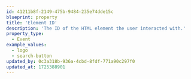 ```yaml
---
id: 41211b8f-2149-475b-9484-235e74dde15c
blueprint: property
title: 'Element ID'
description: 'The ID of the HTML element the user interacted with.'
property_type:
  - Event
example_values:
  - logo
  - search-button
updated_by: 0c3a318b-936a-4cbd-8fdf-771a90c297f0
updated_at: 1725388901
---
```

